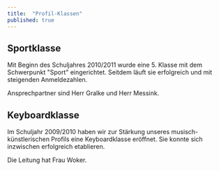 ```yaml
---
title:  "Profil-Klassen"
published: true
---
```


## Sportklasse

Mit Beginn des Schuljahres 2010/2011 wurde eine 5. Klasse mit dem Schwerpunkt "Sport" eingerichtet. Seitdem läuft sie erfolgreich und mit steigenden Anmeldezahlen.

Ansprechpartner sind Herr Gralke und Herr Messink. 

## Keyboardklasse

Im Schuljahr 2009/2010 haben wir zur Stärkung unseres musisch-künstlerischen Profils eine Keyboardklasse eröffnet. Sie konnte sich inzwischen erfolgreich etablieren. 

Die Leitung hat Frau Woker.

